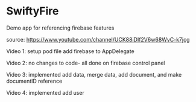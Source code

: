 # SwiftyFire
Demo app for referencing firebase features

source: https://www.youtube.com/channel/UCK88iDIf2V6w68WvC-k7jcg

Video 1:
setup pod file
add firebase to AppDelegate

Video 2: no changes to code- all done on firebase control panel

Video 3: implemented add data, merge data, add document, and make documentID reference

Video 4: implemented add user
